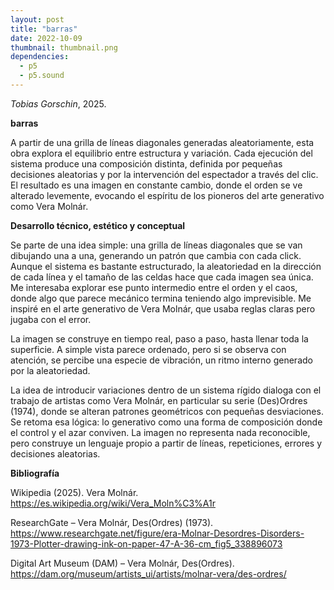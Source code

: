 ```yaml
---
layout: post
title: "barras"
date: 2022-10-09
thumbnail: thumbnail.png
dependencies:
  - p5
  - p5.sound
---
```


<div id="div-sketch">
  <script type="text/javascript" src="sketch.js"></script>
</div>

_Tobias Gorschin_, 2025.

**barras**

A partir de una grilla de líneas diagonales generadas aleatoriamente, esta obra explora el equilibrio entre estructura y variación. Cada ejecución del sistema produce una composición distinta, definida por pequeñas decisiones aleatorias y por la intervención del espectador a través del clic. El resultado es una imagen en constante cambio, donde el orden se ve alterado levemente, evocando el espíritu de los pioneros del arte generativo como Vera Molnár.

**Desarrollo técnico, estético y conceptual**

Se parte de una idea simple: una grilla de líneas diagonales que se van dibujando una a una, generando un patrón que cambia con cada click. Aunque el sistema es bastante estructurado, la aleatoriedad en la dirección de cada línea y el tamaño de las celdas hace que cada imagen sea única. Me interesaba explorar ese punto intermedio entre el orden y el caos, donde algo que parece mecánico termina teniendo algo imprevisible. Me inspiré en el arte generativo de Vera Molnár, que usaba reglas claras pero jugaba con el error. 

La imagen se construye en tiempo real, paso a paso, hasta llenar toda la superficie. A simple vista parece ordenado, pero si se observa con atención, se percibe una especie de vibración, un ritmo interno generado por la aleatoriedad.

La idea de introducir variaciones dentro de un sistema rígido dialoga con el trabajo de artistas como Vera Molnár, en particular su serie (Des)Ordres (1974), donde se alteran patrones geométricos con pequeñas desviaciones. Se retoma esa lógica: lo generativo como una forma de composición donde el control y el azar conviven. La imagen no representa nada reconocible, pero construye un lenguaje propio a partir de líneas, repeticiones, errores y decisiones aleatorias.

**Bibliografía**

Wikipedia (2025). Vera Molnár. https://es.wikipedia.org/wiki/Vera_Moln%C3%A1r

ResearchGate – Vera Molnár, Des(Ordres) (1973). https://www.researchgate.net/figure/era-Molnar-Desordres-Disorders-1973-Plotter-drawing-ink-on-paper-47-A-36-cm_fig5_338896073

Digital Art Museum (DAM) – Vera Molnár, Des(Ordres). https://dam.org/museum/artists_ui/artists/molnar-vera/des-ordres/